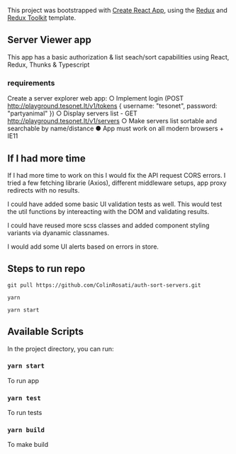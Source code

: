 This project was bootstrapped with [Create React App](https://github.com/facebook/create-react-app), using the [Redux](https://redux.js.org/) and [Redux Toolkit](https://redux-toolkit.js.org/) template.

## Server Viewer app

This app has a basic authorization & list seach/sort capabilities using React, Redux, Thunks & Typescript

### requirements

Create a server explorer web app:
○ Implement login (POST http://playground.tesonet.lt/v1/tokens { username: "tesonet", password: "partyanimal" })
○ Display servers list - GET http://playground.tesonet.lt/v1/servers ○ Make servers list sortable and searchable by name/distance
● App must work on all modern browsers + IE11

## If I had more time

If I had more time to work on this I would fix the API request CORS errors. I tried a few fetching librarie (Axios), different middleware setups, app proxy redirects with no results.

I could have added some basic UI validation tests as well. This would test the util functions
by intereacting with the DOM and validating results.

I could have reused more scss classes and added component styling variants via dyanamic classnames.

I would add some UI alerts based on errors in store.

## Steps to run repo

`git pull https://github.com/ColinRosati/auth-sort-servers.git`

`yarn`

`yarn start`

## Available Scripts

In the project directory, you can run:

### `yarn start`

To run app

### `yarn test`

To run tests

### `yarn build`

To make build
